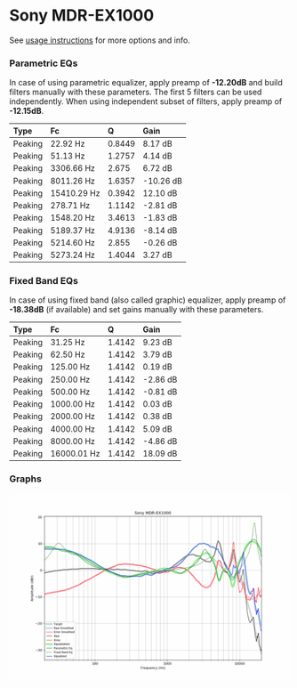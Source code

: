 # Sony MDR-EX1000
See [usage instructions](https://github.com/jaakkopasanen/AutoEq#usage) for more options and info.

### Parametric EQs
In case of using parametric equalizer, apply preamp of **-12.20dB** and build filters manually
with these parameters. The first 5 filters can be used independently.
When using independent subset of filters, apply preamp of **-12.15dB**.

| Type    | Fc          |      Q | Gain      |
|:--------|:------------|:-------|:----------|
| Peaking | 22.92 Hz    | 0.8449 | 8.17 dB   |
| Peaking | 51.13 Hz    | 1.2757 | 4.14 dB   |
| Peaking | 3306.66 Hz  | 2.675  | 6.72 dB   |
| Peaking | 8011.26 Hz  | 1.6357 | -10.26 dB |
| Peaking | 15410.29 Hz | 0.3942 | 12.10 dB  |
| Peaking | 278.71 Hz   | 1.1142 | -2.81 dB  |
| Peaking | 1548.20 Hz  | 3.4613 | -1.83 dB  |
| Peaking | 5189.37 Hz  | 4.9136 | -8.14 dB  |
| Peaking | 5214.60 Hz  | 2.855  | -0.26 dB  |
| Peaking | 5273.24 Hz  | 1.4044 | 3.27 dB   |

### Fixed Band EQs
In case of using fixed band (also called graphic) equalizer, apply preamp of **-18.38dB**
(if available) and set gains manually with these parameters.

| Type    | Fc          |      Q | Gain     |
|:--------|:------------|:-------|:---------|
| Peaking | 31.25 Hz    | 1.4142 | 9.23 dB  |
| Peaking | 62.50 Hz    | 1.4142 | 3.79 dB  |
| Peaking | 125.00 Hz   | 1.4142 | 0.19 dB  |
| Peaking | 250.00 Hz   | 1.4142 | -2.86 dB |
| Peaking | 500.00 Hz   | 1.4142 | -0.81 dB |
| Peaking | 1000.00 Hz  | 1.4142 | 0.03 dB  |
| Peaking | 2000.00 Hz  | 1.4142 | 0.38 dB  |
| Peaking | 4000.00 Hz  | 1.4142 | 5.09 dB  |
| Peaking | 8000.00 Hz  | 1.4142 | -4.86 dB |
| Peaking | 16000.01 Hz | 1.4142 | 18.09 dB |

### Graphs
![](./Sony%20MDR-EX1000.png)